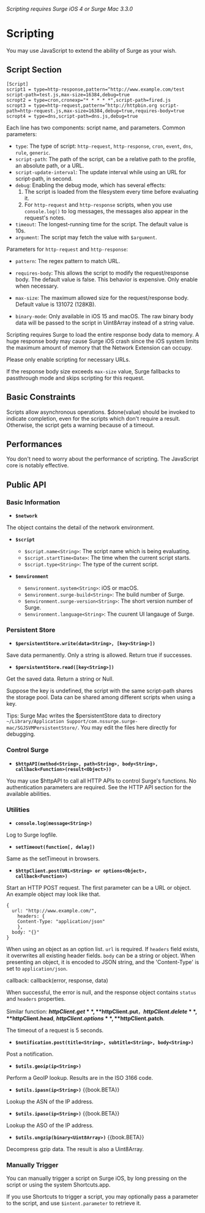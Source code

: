 _Scripting requires Surge iOS 4 or Surge Mac 3.3.0_

# Scripting

You may use JavaScript to extend the ability of Surge as your wish.

## Script Section

```
[Script]
script1 = type=http-response,pattern=^http://www.example.com/test script-path=test.js,max-size=16384,debug=true
scropt2 = type=cron,cronexp="* * * * *",script-path=fired.js
scropt3 = type=http-request,pattern=^http://httpbin.org script-path=http-request.js,max-size=16384,debug=true,requires-body=true
scropt4 = type=dns,script-path=dns.js,debug=true
```

Each line has two components: script name, and parameters. 
Common parameters: 
 
* `type`: The type of script: `http-request`, `http-response`, `cron`, `event`, `dns`, `rule`, `generic`.
* `script-path`: The path of the script, can be a relative path to the profile, an absolute path, or a URL.
* `script-update-interval`: The update interval while using an URL for script-path, in second. 
* `debug`: Enabling the debug mode, which has several effects:
   1. The script is loaded from the filesystem every time before evaluating it.
   2. For `http-request` and `http-response` scripts, when you use `console.log()` to log messages, the messages also appear in the request's notes.
* `timeout`: The longest-running time for the script. The default value is 10s.
* `argument`: The script may fetch the value with `$argument`.

Parameters for `http-request` and `http-response`:

* `pattern`: The regex pattern to match URL.

* `requires-body`: This allows the script to modify the request/response body. The default value is false. This behavior is expensive. Only enable when necessary.

* `max-size`: The maximum allowed size for the request/response body. Default value is 131072 (128KB).

* `binary-mode`: Only available in iOS 15 and macOS. The raw binary body data will be passed to the script in Uint8Array instead of a string value.

Scripting requires Surge to load the entire response body data to memory. A huge response body may cause Surge iOS crash since the iOS system limits the maximum amount of memory that the Network Extension can occupy.

Please only enable scripting for necessary URLs.

If the response body size exceeds `max-size` value, Surge fallbacks to passthrough mode and skips scripting for this request.

## Basic Constraints

Scripts allow asynchronous operations. $done(value<Object>) should be invoked to indicate completion, even for the scripts which don't require a result. Otherwise, the script gets a warning because of a timeout. 

## Performances

You don't need to worry about the performance of scripting. The JavaScript core is notably effective. 

## Public API

### Basic Information

* **`$network`**

The object contains the detail of the network environment.

* **`$script`**

  - `$script.name<String>`: The script name which is being evaluating.
  - `$script.startTime<Date>`: The time when the current script starts.
  - `$script.type<String>`: The type of the current script.

* **`$environment`**

  - `$environment.system<String>`: iOS or macOS.
  - `$environment.surge-build<String>`: The build number of Surge.
  - `$environment.surge-version<String>`: The short version number of Surge.
  - `$environment.language<String>`: The cuurent UI langauge of Surge.

### Persistent Store

* **`$persistentStore.write(data<String>, [key<String>])`**

Save data permanently. Only a string is allowed. Return true if successes.

* **`$persistentStore.read([key<String>])`**

Get the saved data. Return a string or Null.

Suppose the key is undefined, the script with the same script-path shares the storage pool. Data can be shared among different scripts when using a key.

Tips: Surge Mac writes the $persistentStore data to directory `~/Library/Application Support/com.nssurge.surge-mac/SGJSVMPersistentStore/`. You may edit the files here directly for debugging.

### Control Surge

* **`$httpAPI(method<String>, path<String>, body<String>, callback<Function>(result<Object>))`**

You may use $httpAPI to call all HTTP APIs to control Surge's functions. No authentication parameters are required. See the HTTP API section for the available abilities.


### Utilities


* **`console.log(message<String>)`**

Log to Surge logfile.

* **`setTimeout(function[, delay])`**

Same as the setTimeout in browsers.

* **`$httpClient.post(URL<String> or options<Object>, callback<Function>)`**

Start an HTTP POST request. The first parameter can be a URL or object. An example object may look like that. 

```
{
  url: "http://www.example.com/",
    headers: {
    Content-Type: "application/json"
    },
  body: "{}"
}
```

When using an object as an option list. `url` is required. If `headers` field exists, it overwrites all existing header fields. `body` can be a string or object. When presenting an object, it is encoded to JSON string, and the 'Content-Type' is set to `application/json`.

callback: callback(error<String>, response<Object>, data<String>)

When successful, the error is null, and the response object contains `status` and `headers` properties.

Similar function: **$httpClient.get**, **$httpClient.put**，**$httpClient.delete**, **$httpClient.head**, **$httpClient.options**, **$httpClient.patch**.

The timeout of a request is 5 seconds.

* **`$notification.post(title<String>, subtitle<String>, body<String>)`**

Post a notification. 

* **`$utils.geoip(ip<String>)`**

Perform a GeoIP lookup. Results are in the ISO 3166 code.

* **`$utils.ipasn(ip<String>)`** {{book.BETA}}

Lookup the ASN of the IP address.

* **`$utils.ipaso(ip<String>)`** {{book.BETA}}

Lookup the ASO of the IP address.

* **`$utils.ungzip(binary<Uint8Array>)`** {{book.BETA}}

Decompress gzip data. The result is also a Uint8Array.


### Manually Trigger

You can manually trigger a script on Surge iOS, by long pressing on the script or using the system Shortcuts.app.

If you use Shortcuts to trigger a script, you may optionally pass a parameter to the script, and use `$intent.parameter` to retrieve it.

